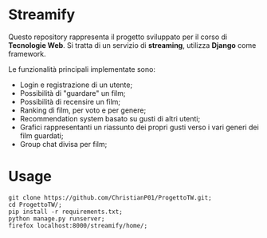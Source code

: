 # Streamify

Questo repository rappresenta il progetto sviluppato per il corso di **Tecnologie Web**.
Si tratta di un servizio di **streaming**, utilizza **Django** come framework.

Le funzionalità principali implementate sono:
* Login e registrazione di un utente;
* Possibilità di "guardare" un film;
* Possibilità di recensire un film;
* Ranking di film, per voto e per genere;
* Recommendation system basato su gusti di altri utenti;
* Grafici rappresentanti un riassunto dei propri gusti verso i vari generi dei film guardati;
* Group chat divisa per film;

# Usage

```
git clone https://github.com/ChristianP01/ProgettoTW.git;
cd ProgettoTW/;
pip install -r requirements.txt;
python manage.py runserver;
firefox localhost:8000/streamify/home/;
```
